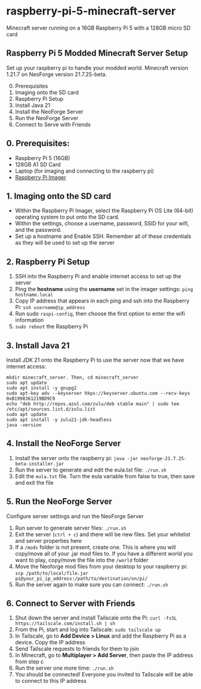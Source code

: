 # raspberry-pi-5-minecraft-server
Minecraft server running on a 16GB Raspberry Pi 5 with a 128GB micro SD card

## Raspberry Pi 5 Modded Minecraft Server Setup
Set up your raspberry pi to handle your modded world. 
Minecraft version 1.21.7 on NeoForge version 21.7.25-beta.

0. Prerequisites
1. Imaging onto the SD card
2. Raspberry Pi Setup
3. Install Java 21
4. Install the NeoForge Server
5. Run the NeoForge Server
6. Connect to Serve with Friends

## 0. Prerequisites:
- Raspberry Pi 5 (16GB)
- 128GB A1 SD Card
- Laptop (for imaging and connecting to the raspberry pi)
- [Raspberry Pi Imager](https://www.raspberrypi.com/software/)

## 1. Imaging onto the SD card
- Within the Raspberry Pi Imager, select the Raspberry Pi OS Lite (64-bit) operating system to put onto the SD card.
- Within the settings, choose a username, password, SSID for your wifi, and the password.
- Set up a hostname and Enable SSH. Remember all of these credentials as they will be used to set up the server

## 2. Raspberry Pi Setup
1. SSH into the Raspberry Pi and enable internet access to set up the server
2. Ping the **hostname** using the **username** set in the imager settings: `ping hostname.local`
3. Copy IP address that appears in each ping and ssh into the Raspberry Pi: `ssh username@ip_address`
4. Run sudo `raspi-config`, then choose the first option to enter the wifi information
5. `sudo reboot` the Raspberry Pi

## 3. Install Java 21
Install JDK 21 onto the Raspberry Pi to use the server now that we have internet access:
```
mkdir minecraft_server. Then, cd minecraft_server
sudo apt update
sudo apt install -y gnupg2
sudo apt-key adv --keyserver hkps://keyserver.ubuntu.com --recv-keys 0xB1998361219BD9C9
echo "deb http://repos.azul.com/zulu/deb stable main" | sudo tee /etc/apt/sources.list.d/zulu.list
sudo apt update
sudo apt install -y zulu21-jdk-headless
java -version
```
## 4. Install the NeoForge Server
1. Install the server onto the raspberry pi: `java -jar neoforge-21.7.25-beta-installer.jar`
2. Run the server to generate and edit the eula.txt file: `./run.sh`
3. Edit the `eula.txt` file. Turn the eula variable from false to true, then save and exit the file

## 5. Run the NeoForge Server
Configure server settings and run the NeoForge Server
1. Run server to generate server files: `./run.sh`
2. Exit the server (`ctrl + c`) and there will be new files. Set your whitelist and server properties here
3. If a `/mods` folder is not present, create one. This is where you will copy/move all of your .jar mod files to. If you have a different world you want to play, copy/move the file into the `/world` folder
4. Move the Neoforge mod files from your desktop to your raspberry pi: `scp /path/to/local/file.jar pi@your_pi_ip_address:/path/to/destination/on/pi/`
5. Run the server again to make sure you can connect: `./run.sh`

## 6. Connect to Server with Friends
1. Shut down the server and install Tailscale onto the Pi: `curl -fsSL https://tailscale.com/install.sh | sh`
2. From the Pi, start and log into Tailscale: `sudo tailscale up`
3. In Tailscale, go to **Add Device > Linux** and add the Raspberry Pi as a device. Copy the IP address
4. Send Tailscale requests to friends for them to join
5. In Minecraft, go to **Multiplayer > Add Server**, then paste the IP address from step c
6. Run the server one more time: `./run.sh`
7. You should be connected! Everyone you invited to Tailscale will be able to connect to this IP address

